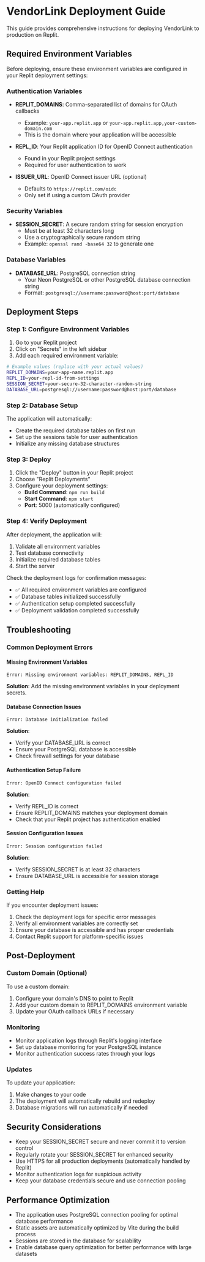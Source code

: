 # VendorLink Deployment Guide

This guide provides comprehensive instructions for deploying VendorLink to production on Replit.

## Required Environment Variables

Before deploying, ensure these environment variables are configured in your Replit deployment settings:

### Authentication Variables
- **REPLIT_DOMAINS**: Comma-separated list of domains for OAuth callbacks
  - Example: `your-app.replit.app` or `your-app.replit.app,your-custom-domain.com`
  - This is the domain where your application will be accessible

- **REPL_ID**: Your Replit application ID for OpenID Connect authentication
  - Found in your Replit project settings
  - Required for user authentication to work

- **ISSUER_URL**: OpenID Connect issuer URL (optional)
  - Defaults to `https://replit.com/oidc`
  - Only set if using a custom OAuth provider

### Security Variables
- **SESSION_SECRET**: A secure random string for session encryption
  - Must be at least 32 characters long
  - Use a cryptographically secure random string
  - Example: `openssl rand -base64 32` to generate one

### Database Variables
- **DATABASE_URL**: PostgreSQL connection string
  - Your Neon PostgreSQL or other PostgreSQL database connection string
  - Format: `postgresql://username:password@host:port/database`

## Deployment Steps

### Step 1: Configure Environment Variables

1. Go to your Replit project
2. Click on "Secrets" in the left sidebar
3. Add each required environment variable:

```bash
# Example values (replace with your actual values)
REPLIT_DOMAINS=your-app-name.replit.app
REPL_ID=your-repl-id-from-settings
SESSION_SECRET=your-secure-32-character-random-string
DATABASE_URL=postgresql://username:password@host:port/database
```

### Step 2: Database Setup

The application will automatically:
- Create the required database tables on first run
- Set up the sessions table for user authentication
- Initialize any missing database structures

### Step 3: Deploy

1. Click the "Deploy" button in your Replit project
2. Choose "Replit Deployments"
3. Configure your deployment settings:
   - **Build Command**: `npm run build`
   - **Start Command**: `npm start`
   - **Port**: 5000 (automatically configured)

### Step 4: Verify Deployment

After deployment, the application will:
1. Validate all environment variables
2. Test database connectivity
3. Initialize required database tables
4. Start the server

Check the deployment logs for confirmation messages:
- ✅ All required environment variables are configured
- ✅ Database tables initialized successfully  
- ✅ Authentication setup completed successfully
- ✅ Deployment validation completed successfully

## Troubleshooting

### Common Deployment Errors

#### Missing Environment Variables
```
Error: Missing environment variables: REPLIT_DOMAINS, REPL_ID
```
**Solution**: Add the missing environment variables in your deployment secrets.

#### Database Connection Issues
```
Error: Database initialization failed
```
**Solution**: 
- Verify your DATABASE_URL is correct
- Ensure your PostgreSQL database is accessible
- Check firewall settings for your database

#### Authentication Setup Failure
```
Error: OpenID Connect configuration failed
```
**Solution**:
- Verify REPL_ID is correct
- Ensure REPLIT_DOMAINS matches your deployment domain
- Check that your Replit project has authentication enabled

#### Session Configuration Issues
```
Error: Session configuration failed
```
**Solution**:
- Verify SESSION_SECRET is at least 32 characters
- Ensure DATABASE_URL is accessible for session storage

### Getting Help

If you encounter deployment issues:

1. Check the deployment logs for specific error messages
2. Verify all environment variables are correctly set
3. Ensure your database is accessible and has proper credentials
4. Contact Replit support for platform-specific issues

## Post-Deployment

### Custom Domain (Optional)

To use a custom domain:
1. Configure your domain's DNS to point to Replit
2. Add your custom domain to REPLIT_DOMAINS environment variable
3. Update your OAuth callback URLs if necessary

### Monitoring

- Monitor application logs through Replit's logging interface
- Set up database monitoring for your PostgreSQL instance
- Monitor authentication success rates through your logs

### Updates

To update your application:
1. Make changes to your code
2. The deployment will automatically rebuild and redeploy
3. Database migrations will run automatically if needed

## Security Considerations

- Keep your SESSION_SECRET secure and never commit it to version control
- Regularly rotate your SESSION_SECRET for enhanced security
- Use HTTPS for all production deployments (automatically handled by Replit)
- Monitor authentication logs for suspicious activity
- Keep your database credentials secure and use connection pooling

## Performance Optimization

- The application uses PostgreSQL connection pooling for optimal database performance
- Static assets are automatically optimized by Vite during the build process
- Sessions are stored in the database for scalability
- Enable database query optimization for better performance with large datasets